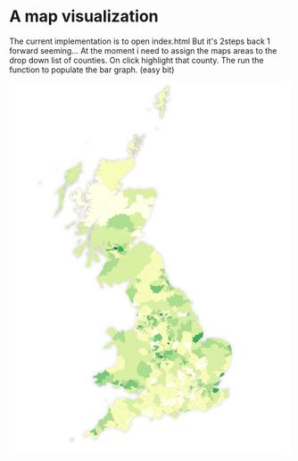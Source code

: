 # A map visualization

The current implementation is to open index.html
But it's 2steps back 1 forward seeming... 
At the moment i need to assign the maps areas to the drop down list of counties.  On click highlight that county.  The run the function to populate the bar graph.  (easy bit)

![No qualifications map](/no-qual.png)
